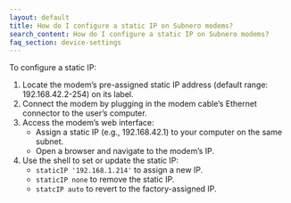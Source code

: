 ```yaml
---
layout: default
title: How do I configure a static IP on Subnero modems?
search_content: How do I configure a static IP on Subnero modems?
faq_section: device-settings
---
```


To configure a static IP:
1. Locate the modem’s pre-assigned static IP address (default range: 192.168.42.2-254) on its label.
2. Connect the modem by plugging in the modem cable’s Ethernet connector to the user’s computer.
3. Access the modem’s web interface:
   - Assign a static IP (e.g., 192.168.42.1) to your computer on the same subnet.
   - Open a browser and navigate to the modem’s IP.
4. Use the shell to set or update the static IP:
   - `staticIP '192.168.1.214'` to assign a new IP.
   - `staticIP none` to remove the static IP.
   - `statcIP auto` to revert to the factory-assigned IP.
